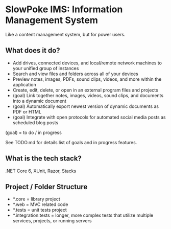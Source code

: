 # SlowPoke IMS: Information Management System
Like a content management system, but for power users.


## What does it do?
- Add drives, connected devices, and local/remote network machines to your unified group of instances
- Search and view files and folders across all of your devices
- Preview notes, images, PDFs, sound clips, videos, and more within the application
- Create, edit, delete, or open in an external program files and projects
- (goal) Link together notes, images, videos, sound clips, and documents into a dynamic document
- (goal) Automatically export newest version of dynamic documents as PDF or HTML
- (goal) Integrate with open protocols for automated social media posts as scheduled blog posts

(goal) = to do / in progress

See TODO.md for details list of goals and in progress features.


## What is the tech stack?
.NET Core 6, XUnit, Razor, Stacks


## Project / Folder Structure
- *.core = library project
- *.web = MVC related code
- *.tests = unit tests project
- *.integration.tests = longer, more complex tests that utilize multiple services, projects, or running servers
